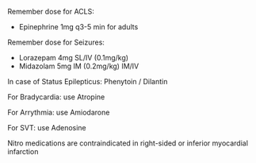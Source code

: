 Remember dose for ACLS:
- Epinephrine 1mg q3-5 min for adults

Remember dose for Seizures:
- Lorazepam 4mg SL/IV (0.1mg/kg)
-  Midazolam 5mg IM (0.2mg/kg) IM/IV
  
In case of Status Epilepticus: Phenytoin / Dilantin

For Bradycardia: use Atropine


For Arrythmia: use Amiodarone

For SVT: use Adenosine

Nitro medications are contraindicated in right-sided or inferior myocardial infarction

